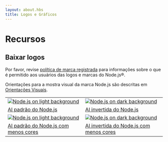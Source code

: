 ```yaml
---
layout: about.hbs
title: Logos e Gráficos
---
```


# Recursos

## Baixar logos

Por favor, revise [política de marca registrada](/pt/about/trademark/) para informações sobre o que é permitido aos usuários das logos e marcas do Node.js®.

Orientações para a mostra visual da marca Node.js são descritas em [Orientações Visuais](/static/documents/foundation-visual-guidelines.pdf).

<table class="logos">
  <tr>
    <td class="bg-white"><a href="/static/images/logos/nodejs-new-pantone-black.ai"><img src="/static/images/logos/nodejs-new-pantone-black.svg" alt="Node.js on light background"></a></td>
    <td class="bg-node-gray"><a href="/static/images/logos/nodejs-new-pantone-white.ai"><img src="/static/images/logos/nodejs-new-pantone-white.svg" alt="Node.js on dark background"></a></td>
  </tr>
  <tr>
    <td><a href="/static/images/logos/nodejs-new-pantone-black.ai">AI padrão do Node.js</a></td>
    <td><a href="/static/images/logos/nodejs-new-pantone-white.ai">AI invertida do Node.js</a></td>
  </tr>
  <tr>
    <td class="bg-white"><a href="/static/images/logos/nodejs-new-black.ai"><img src="/static/images/logos/nodejs-new-black.svg" alt="Node.js on light background"></a></td>
    <td class="bg-node-gray"><a href="/static/images/logos/nodejs-new-white.ai"><img src="/static/images/logos/nodejs-new-white.svg" alt="Node.js on dark background"></a></td>
  </tr>
  <tr>
    <td><a href="/static/images/logos/nodejs-new-black.ai">AI padrão do Node.js com menos cores</a></td>
    <td><a href="/static/images/logos/nodejs-new-white.ai">AI invertida do Node.js com menos cores</a></td>
  </tr>
</table>
